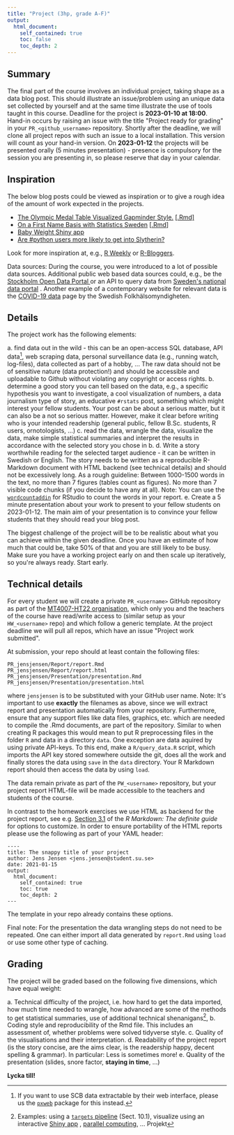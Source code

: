 ```yaml
---
title: "Project (3hp, grade A-F)"
output:
  html_document:
    self_contained: true
    toc: false
    toc_depth: 2
---
```


## Summary 

The final part of the course involves an individual project, taking shape as a data blog post. This should illustrate an issue/problem using an unique data set collected by yourself and at the same time illustrate the use of tools taught in this course. Deadline for the project is **2023-01-10 at 18:00**. Hand-in occurs by raising an issue with the title "Project ready for grading" in your `PR_<github_username>` repository.
Shortly after the deadline, we will clone all project repos with such an issue to a local installation. This version will count as your hand-in version. On **2023-01-12** the projects will be presented orally (5 minutes presentation) - presence is compulsory for the session you are presenting in, so please reserve that day in your calendar.

## Inspiration

The below blog posts could be viewed as inspiration or to give a rough idea of the amount of work expected in the projects.

* [The Olympic Medal Table Visualized Gapminder Style.](http://staff.math.su.se/hoehle/blog/2016/08/21/gapMedal.html) [[.Rmd]](https://github.com/hoehleatsu/hoehleatsu.github.io/blob/master/_source/2016-08-21-gapMedal.Rmd)
* [On a First Name Basis with Statistics Sweden](http://staff.math.su.se/hoehle/blog/2017/03/25/scbnames.html) [[.Rmd](https://github.com/hoehleatsu/hoehleatsu.github.io/blob/master/_source/2017-03-25-scbnames.Rmd)]
* [Baby Weight Shiny app](https://shirinsplayground.netlify.app/2020/09/baby_weight_app/)
* [Are #python users more likely to get into Slytherin?](http://www.masalmon.eu/2018/01/01/sortinghat/)

Look for more inspiration at, e.g., [R Weekly](https://rweekly.org/) or [R-Bloggers](https://www.r-bloggers.com/).

Data sources: During the course, you were introduced to a lot of possible data sources.
Additional public web based data sources could, e.g., be the [Stockholm Open Data Portal ](https://dataportalen.stockholm.se/dataportalen/) or an API to query data from [Sweden's national data portal](https://www.dataportal.se/en/datasets?p=1&q=&s=2&t=20&f=&rt=esterms_IndependentDataService%24esterms_ServedByDataService&c=false) .
Another example of a contemporary website for relevant data is the [COVID-19 data](https://www.folkhalsomyndigheten.se/smittskydd-beredskap/utbrott/aktuella-utbrott/covid-19/statistik-och-analyser/bekraftade-fall-i-sverige/) page by the Swedish Folkhälsomyndigheten.

## Details

The project work has the following elements:

a. find data out in the wild - this can be an open-access SQL database, API data[^1], web scraping data, personal surveillance data (e.g., running watch, log-files), data collected as part of a hobby, ... The raw data should not be of sensitive nature (data protection!) 
and should be accessible and uploadable to Github without violating any copyright or access rights. 
b. determine a good story you can tell based on the data, e.g., a specific hypothesis you want to investigate, a cool visualization of numbers, a data journalism type of story, an educative `#rstats` post, something which might interest your fellow students. Your post can be about a serious matter, but it can also be a not so serious matter. However, make it clear before writing who is your intended readership (general public, fellow B.Sc. students, R users, ornotologists, ...)
c. read the data, wrangle the data, visualize the data, make simple statistical summaries and interpret the results in accordance with the selected story you chose in b. 
d. Write a story worthwhile reading for the selected target audience - it can be written in Swedish or English. The story needs to be written as a reproducible R-Markdown document with HTML backend (see technical details) and should not be excessively long. As a rough guideline: Between 1000-1500 words in the text, no more than 7 figures (tables count as figures). No more than 7 visible code chunks (if you decide to have any at all). Note: You can use the [`wordcountaddin`](https://github.com/benmarwick/wordcountaddin) for RStudio to count the words in your report.
e. Create a 5 minute presentation about your work to present to your fellow students on 2023-01-12. The main aim of your presentation is to convince your fellow students that they should read your blog post. 

The biggest challenge of the project will be to be realistic about what you can achieve within the given deadline. Once you have an estimate of how much that could be, take 50% of that and you are still likely to be busy. Make sure you have a working project early on and then scale up iteratively, so you're always ready. Start early.

## Technical details

For every student we will create a private `PR_<username>` GitHub repository as part of the [MT4007-HT22 organisation](https://github.com/MT4007-HT22), which only you and the teachers of the course have read/write access to (similar setup as your `HW_<username>` repo) and which follow a generic template. At the project deadline we will pull all repos, which have an issue "Project work submitted".

At submission, your repo should at least contain the following files:
```
PR_jensjensen/Report/report.Rmd
PR_jensjensen/Report/report.html
PR_jensjensen/Presentation/presentation.Rmd
PR_jensjensen/Presentation/presentation.html
```
where `jensjensen` is to be substituted with your GitHub user name. Note: It's important to use **exactly** the filenames as above, since we will extract report and presentation automatically from your repository. Furthermore, ensure that any support files like data files, graphics, etc. which are needed to compile the .Rmd documents, are part of the repository. Similar to when creating R packages this would mean to put R preprocessing files in the folder `R` and data in a directory `data`. One exception are data aquired by using private API-keys. To this end, make a `R/query_data.R` script, which imports the API key stored somewhere outside the git, does all the work and finally stores the data using `save` in the `data` directory. Your R Markdown report should then access the data by using `load`. 

The data remain private as part of the `PW_<username>` repository, but your project report HTML-file will be made accessible to the teachers and students of the course.

In contrast to the homework exercises we use HTML as backend for the project report, see e.g. [Section 3.1](https://bookdown.org/yihui/rmarkdown/html-document.html) of the *R Markdown: The definite guide* for options to customize. In order to ensure portability of the HTML reports please use the following as part of your YAML header:

```
----
title: The snappy title of your project
author: Jens Jensen <jens.jensen@student.su.se>
date: 2021-01-15
output:
  html_document:
    self_contained: true
    toc: true
    toc_depth: 2
---
```

The template in your repo already contains these options.

Final note: For the presentation the data wrangling steps do not need to be repeated. One can either import all data generated by  `report.Rmd` using `load` or use some other type of caching.

## Grading

The project will be graded based on the following five dimensions, which have equal weight:

a. Technical difficulty of the project, i.e. how hard to get the data imported, how much time needed to wrangle, how advanced are some of the methods to get statistical summaries, use of additional technical shenanigans[^2], 
b. Coding style and reproducibility of the Rmd file. This includes an assessment of, whether problems were solved tidyverse style.
c. Quality of the visualisations and their interpretation. 
d. Readability of the project report (is the story concise, are the aims clear, is the readership happy, decent spelling & grammar). In particular: Less is sometimes more! 
e. Quality of the presentation (slides, snore factor, **staying in time**, ...)

**Lycka till!**

[^1]: If you want to use SCB data extractable by their web interface, please us the [`pxweb`](https://cran.r-project.org/web/packages/pxweb/index.html) package for this instead.

[^2]: Examples: using a [`targets` pipeline](https://books.ropensci.org/targets/) (Sect. 10.1), visualize using an interactive [Shiny app](https://shiny.rstudio.com/) , [parallel computing](https://future.futureverse.org/), ... Projekt
